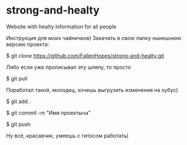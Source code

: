 # strong-and-healty
Website with healty information for all people


Инструкция для моих чайничков)
Закачать в свою папку нынешнюю версию проекта:

   $ git clone https://github.com/FallenHopes/strong-and-healty.git
   
Либо если уже прописывал эту шляпу, то просто 

   $ git pull

Поработал такой, молодец, хочешь выгрузить изменения на хубус)

   $ git add .
   
   $ git commit -m "Имя проектыча"
   
   $ git push

Ну всё, красавчик, умеешь с гитосом работать)
